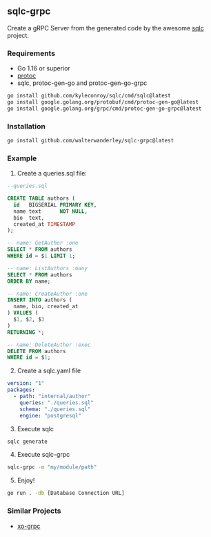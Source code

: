 ## sqlc-grpc

Create a gRPC Server from the generated code by the awesome [sqlc](https://sqlc.dev/) project.

### Requirements

- Go 1.16 or superior
- [protoc](https://github.com/protocolbuffers/protobuf/releases)
- sqlc, protoc-gen-go and protoc-gen-go-grpc

```sh
go install github.com/kyleconroy/sqlc/cmd/sqlc@latest
go install google.golang.org/protobuf/cmd/protoc-gen-go@latest
go install google.golang.org/grpc/cmd/protoc-gen-go-grpc@latest
```

### Installation

```sh
go install github.com/walterwanderley/sqlc-grpc@latest
```

### Example

1. Create a queries.sql file:

```sql
--queries.sql

CREATE TABLE authors (
  id   BIGSERIAL PRIMARY KEY,
  name text      NOT NULL,
  bio  text,
  created_at TIMESTAMP
);

-- name: GetAuthor :one
SELECT * FROM authors
WHERE id = $1 LIMIT 1;

-- name: ListAuthors :many
SELECT * FROM authors
ORDER BY name;

-- name: CreateAuthor :one
INSERT INTO authors (
  name, bio, created_at
) VALUES (
  $1, $2, $3
)
RETURNING *;

-- name: DeleteAuthor :exec
DELETE FROM authors
WHERE id = $1;

```

2. Create a sqlc.yaml file

```yaml
version: "1"
packages:
  - path: "internal/author"
    queries: "./queries.sql"
    schema: "./queries.sql"
    engine: "postgresql"

```

3. Execute sqlc

```sh
sqlc generate
```

4. Execute sqlc-grpc

```sh
sqlc-grpc -m "my/module/path"
```

5. Enjoy!

```sh
go run . -db [Database Connection URL]
```

### Similar Projects

- [xo-grpc](https://github.com/walterwanderley/xo-grpc)
